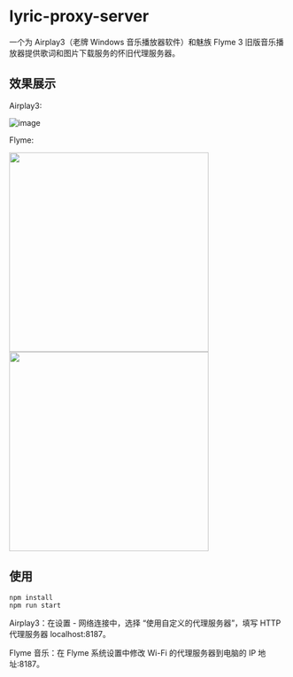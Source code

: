 # lyric-proxy-server

一个为 Airplay3（老牌 Windows 音乐播放器软件）和魅族 Flyme 3 旧版音乐播放器提供歌词和图片下载服务的怀旧代理服务器。

## 效果展示

Airplay3:

![image](https://user-images.githubusercontent.com/5051300/134683858-1fba9c99-688d-4a34-bd98-723ccb7b0f1a.png)

Flyme:

<img src="https://user-images.githubusercontent.com/5051300/152372555-255b088a-cc4c-4cae-a3ff-2589594d041d.jpeg" width="360"/> <img src="https://user-images.githubusercontent.com/5051300/152372583-495b62e6-60c9-48a9-8bbd-e1f2952667dc.jpeg" width="360"/>

## 使用

```
npm install
npm run start
```

Airplay3：在设置 - 网络连接中，选择 “使用自定义的代理服务器”，填写 HTTP 代理服务器 localhost:8187。

Flyme 音乐：在 Flyme 系统设置中修改 Wi-Fi 的代理服务器到电脑的 IP 地址:8187。
